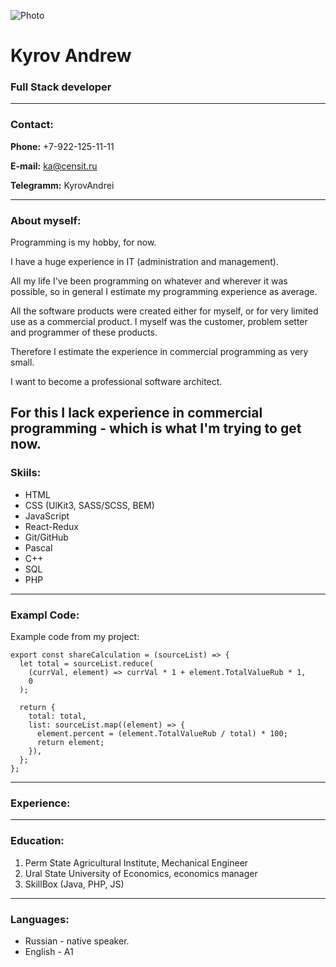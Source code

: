![Photo](/photo.jpg)

# Kyrov Andrew

### Full Stack developer

---

### Contact:

**Phone:** +7-922-125-11-11

**E-mail:** ka@censit.ru

**Telegramm:** KyrovAndrei

---

### About myself:

Programming is my hobby, for now.

I have a huge experience in IT (administration and management).

All my life I've been programming on whatever and wherever it was possible, so in general I estimate my programming experience as average.

All the software products were created either for myself, or for very limited use as a commercial product. I myself was the customer, problem setter and programmer of these products.

Therefore I estimate the experience in commercial programming as very small.

I want to become a professional software architect.

For this I lack experience in commercial programming - which is what I'm trying to get now.
---

### Skiils:

- HTML
- CSS (UlKit3, SASS/SCSS, BEM)
- JavaScript
- React-Redux
- Git/GitHub
- Pascal
- C++
- SQL
- PHP

---

### Exampl Code:

Example code from my project:

```
export const shareCalculation = (sourceList) => {
  let total = sourceList.reduce(
    (currVal, element) => currVal * 1 + element.TotalValueRub * 1,
    0
  );

  return {
    total: total,
    list: sourceList.map((element) => {
      element.percent = (element.TotalValueRub / total) * 100;
      return element;
    }),
  };
};
```

---

### Experience:

---

### Education:

1. Perm State Agricultural Institute, Mechanical Engineer
2. Ural State University of Economics, economics manager
3. SkillBox (Java, PHP, JS)

---

### Languages:

- Russian - native speaker.
- English - A1
